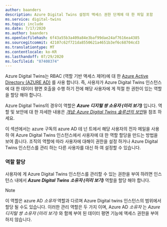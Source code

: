 ```yaml
---
author: baanders
description: Azure Digital Twins 설정의 액세스 권한 단계에 대 한 파일 포함
ms.service: digital-twins
ms.topic: include
ms.date: 7/17/2020
ms.author: baanders
ms.openlocfilehash: 6f43a55b3a409a84e3baf99dae24af7616ea4385
ms.sourcegitcommit: 42107c62f721da8550621a4651b3ef6c68704cd3
ms.translationtype: MT
ms.contentlocale: ko-KR
ms.lasthandoff: 07/29/2020
ms.locfileid: "87408374"
---
```

Azure Digital Twins는 RBAC (역할 기반 액세스 제어)에 대 한 [Azure Active Directory (AZURE AD)](../articles/active-directory/fundamentals/active-directory-whatis.md) 를 사용 합니다. 즉, 사용자가 Azure Digital Twins 인스턴스에 대 한 데이터 평면 호출을 수행 하기 전에 해당 사용자에 게 적절 한 권한이 있는 역할을 할당 해야 합니다.

Azure Digital Twins의 경우이 역할은 _**Azure 디지털 쌍 소유자 (미리 보기)**_ 입니다. 역할 및 보안에 대 한 자세한 내용은 [*개념: Azure Digital Twins 솔루션의 보안*](../articles/digital-twins/concepts-security.md)을 참조 하세요.

이 섹션에서는 azure 구독의 azure AD 테 넌 트에서 해당 사용자의 전자 메일을 사용 하 여 Azure Digital Twins 인스턴스에서 사용자에 대 한 역할 할당을 만드는 방법을 보여 줍니다. 조직의 역할에 따라 사용자에 대해이 권한을 설정 하거나 Azure Digital Twins 인스턴스를 관리 하는 다른 사용자를 대신 하 여 설정할 수 있습니다.

### <a name="assign-the-role"></a>역할 할당

사용자에 게 Azure Digital Twins 인스턴스를 관리할 수 있는 권한을 부여 하려면 인스턴스 내에서 _**Azure Digital Twins 소유자 (미리 보기)**_ 역할을 할당 해야 합니다.

> [!NOTE]
> 이 역할은 azure AD *소유자* 역할과 다르며 Azure Digital twins 인스턴스의 범위에서 할당 될 수도 있습니다. 이러한 관리 역할은 두 가지 이며, Azure AD *소유자* 는 *Azure 디지털 쌍 소유자 (미리 보기)* 와 함께 부여 된 데이터 평면 기능에 액세스 권한을 부여 하지 않습니다.
